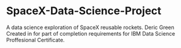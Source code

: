 # SpaceX-Data-Science-Project
A data science exploration of SpaceX reusable rockets.
Deric Green
Created in for part of completion requirements for IBM Data Science Proffesional Certificate.
